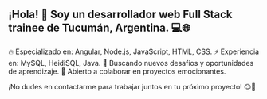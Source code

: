 ## ¡Hola! 👋 Soy un desarrollador web Full Stack trainee de Tucumán, Argentina. 💻🌐

🔥 Especializado en: Angular, Node.js, JavaScript, HTML, CSS.
⚡ Experiencia en: MySQL, HeidiSQL, Java.
🚀 Buscando nuevos desafíos y oportunidades de aprendizaje.
🤝 Abierto a colaborar en proyectos emocionantes.

¡No dudes en contactarme para trabajar juntos en tu próximo proyecto! 😊🌟
